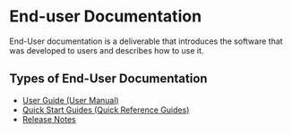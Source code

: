 # End-user Documentation

End-User documentation is a deliverable that introduces the software that was developed to users and describes how to use it.

## Types of End-User Documentation
- [User Guide (User Manual)](https://github.com/SG-Eddin/Technical-Documentation-Best-Practices/blob/main/EndUser-Documentation/User-Manual.md)
- [Quick Start Guides (Quick Reference Guides)](https://github.com/SG-Eddin/Technical-Documentation-Best-Practices/blob/main/EndUser-Documentation/Quick-Start-Guides.md)
- [Release Notes](https://github.com/SG-Eddin/Technical-Documentation-Best-Practices/blob/main/EndUser-Documentation/Release-Notes.md)
